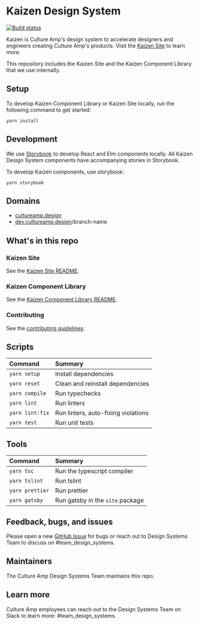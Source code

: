 # Kaizen Design System

[![Build status](https://badge.buildkite.com/880e8b196b369c19ffcbef08a81d364059e0d6fb77e9d35563.svg?branch=master)](https://buildkite.com/culture-amp/kaizen-design-system)

Kaizen is Culture Amp's design system to accelerate designers and engineers creating Culture Amp's products. Visit the [Kaizen Site](https://cultureamp.design) to learn more.

This repository includes the Kaizen Site and the Kaizen Component Library that we use internally.

## Setup

To develop Kaizen Component Library or Kaizen Site locally, run the following command to get started:

```
yarn install
```

## Development

We use [Storybook](https://github.com/storybooks/storybook) to develop React and Elm components locally. All Kaizen Design System components have accompanying stories in Storybook.

To develop Kaizen components, use storybook:

`yarn storybook`

## Domains

- [cultureamp.design](https://cultureamp.design)
- [dev.cultureamp.design](https://dev.cultureamp.design)/branch-name

## What's in this repo

### Kaizen Site

See the [Kaizen Site README](./site/README.md).

### Kaizen Component Library

See the [Kaizen Component Library README](./packages/component-library/README.md).

### Contributing

See the [contributing guidelines](CONTRIBUTING.md).

## Scripts

Command | Summary
:- | :-
`yarn setup` | Install dependencies
`yarn reset` | Clean and reinstall dependencies
`yarn compile` | Run typechecks
`yarn lint` | Run linters
`yarn lint:fix` | Run linters, auto-fixing violations
`yarn test` | Run unit tests

## Tools

Command | Summary
:- | :-
`yarn tsc` | Run the typescript compiler
`yarn tslint` | Run tslint
`yarn prettier` | Run prettier
`yarn gatsby` | Run gatsby in the `site` package

## Feedback, bugs, and issues

Please open a new [GitHub Issue](https://github.com/cultureamp/kaizen-design-system/issues/new) for bugs or reach out to Design Systems Team to discuss on #team_design_systems.

## Maintainers

The Culture Amp Design Systems Team maintains this repo.

## Learn more

Culture Amp employees can reach out to the Design Systems Team on Slack to learn more: #team_design_systems.


